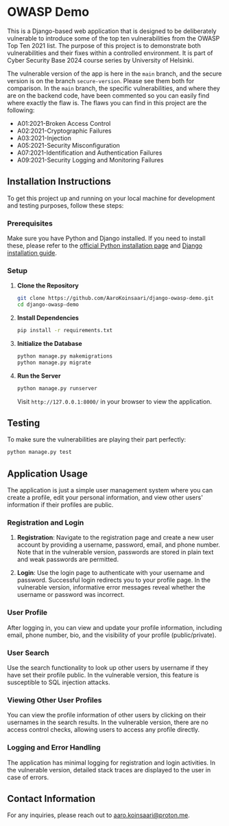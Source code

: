 # OWASP Demo

This is a Django-based web application that is designed to be deliberately vulnerable to introduce some of the top ten vulnerabilities from the OWASP Top Ten 2021 list. The purpose of this project is to demonstrate both vulnerabilities and their fixes within a controlled environment. It is part of Cyber Security Base 2024 course series by University of Helsinki.

The vulnerable version of the app is here in the `main` branch, and the secure version is on the branch `secure-version`. Please see them both for comparison. In the `main` branch, the specific vulnerabilities, and where they are on the backend code, have been commented so you can easily find where exactly the flaw is. The flaws you can find in this project are the following:

- A01:2021-Broken Access Control
- A02:2021-Cryptographic Failures
- A03:2021-Injection
- A05:2021-Security Misconfiguration
- A07:2021-Identification and Authentication Failures
- A09:2021-Security Logging and Monitoring Failures

## Installation Instructions

To get this project up and running on your local machine for development and testing purposes, follow these steps:

### Prerequisites

Make sure you have Python and Django installed. If you need to install these, please refer to the [official Python installation page](https://www.python.org/downloads/) and [Django installation guide](https://docs.djangoproject.com/en/stable/intro/install/).

### Setup

1. **Clone the Repository**

    ```bash
    git clone https://github.com/AaroKoinsaari/django-owasp-demo.git
    cd django-owasp-demo
    ```

2. **Install Dependencies**

    ```bash
    pip install -r requirements.txt
    ```

3. **Initialize the Database**

    ```bash
    python manage.py makemigrations
    python manage.py migrate
    ```

4. **Run the Server**

    ```bash
    python manage.py runserver
    ```

    Visit `http://127.0.0.1:8000/` in your browser to view the application.

## Testing

To make sure the vulnerabilities are playing their part perfectly:

```bash
python manage.py test
```

## Application Usage

The application is just a simple user management system where you can create a profile, edit your personal information, and view other users' information if their profiles are public.

### Registration and Login

1. **Registration**: Navigate to the registration page and create a new user account by providing a username, password, email, and phone number. Note that in the vulnerable version, passwords are stored in plain text and weak passwords are permitted.

2. **Login**: Use the login page to authenticate with your username and password. Successful login redirects you to your profile page. In the vulnerable version, informative error messages reveal whether the username or password was incorrect.

### User Profile

After logging in, you can view and update your profile information, including email, phone number, bio, and the visibility of your profile (public/private).

### User Search

Use the search functionality to look up other users by username if they have set their profile public. In the vulnerable version, this feature is susceptible to SQL injection attacks.

### Viewing Other User Profiles

You can view the profile information of other users by clicking on their usernames in the search results. In the vulnerable version, there are no access control checks, allowing users to access any profile directly.

### Logging and Error Handling

The application has minimal logging for registration and login activities. In the vulnerable version, detailed stack traces are displayed to the user in case of errors.

## Contact Information

For any inquiries, please reach out to [aaro.koinsaari@proton.me](mailto:aaro.koinsaari@proton.me).
